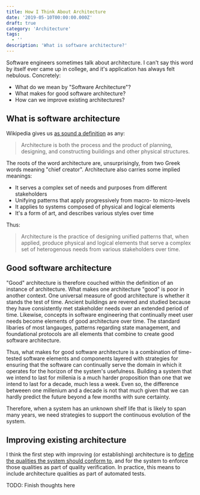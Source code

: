 ```yaml
---
title: How I Think About Architecture
date: '2019-05-10T00:00:00.000Z'
draft: true
category: 'Architecture'
tags:
  - ''
description: 'What is software architecture?'
---
```


Software engineers sometimes talk about architecture. I can't say this word by
itself ever came up in college, and it's application has always felt nebulous.
Concretely:

* What do we mean by "Software Architecture"?
* What makes for good software architecture?
* How can we improve existing architectures?

## What is software architecture

Wikipedia gives us [as sound a definition][defined] as any:

> Architecture is both the process and the product of planning, designing, and
> constructing buildings and other physical structures.

The roots of the word architecture are, unsurprisingly, from two Greek words
meaning "chief creator". Architecture also carries some implied meanings:

* It serves a complex set of needs and purposes from different stakeholders
* Unifying patterns that apply progressively from macro- to micro-levels
* It applies to systems composed of physical and logical elements
* It's a form of art, and describes various styles over time

Thus:

> Architecture is the practice of designing unified patterns that, when applied,
> produce physical and logical elements that serve a complex set of
> heterogenous needs from various stakeholders over time.

## Good software architecture

"Good" architecture is therefore couched within the definition of an instance of
architecture. What makes one architecture "good" is poor in another context. One
universal measure of good architecture is whether it stands the test of time.
Ancient buildings are revered and studied because they have consistently met
stakeholder needs over an extended period of time. Likewise, concepts in
software engineering that continually meet user needs become elements of
good architecture over time. The standard libaries of most langauges,
patterns regarding state management, and foundational protocols are
all elements that combine to create good software architecture.

Thus, what makes for good software architecture is a combination of time-tested
software elements and components layered with strategies for ensuring that the
software can continually serve the domain in which it operates for the horizon
of the system's usefulness. Building a system that we intend to last for
millenia is a much harder proposition than one that we intend to last
for a decade, much less a week. Even so, the difference betweeen one
millenium and a decade is not that much given that we can hardly
predict the future beyond a few months with sure certainty.

Therefore, when a system has an unknown shelf life that is likely to span many
years, we need strategies to support the continuous evolution of the system.

## Improving existing architecture

I think the first step with improving (or establishing) architecture is to
[define the qualities the system should conform to][ilities], and for the
system to enforce those qualities as part of quality verification. In
practice, this means to include architecture qualities as part of
automated tests.

TODO: Finish thoughts here

[defined]: https://en.wikipedia.org/wiki/Architecture#Definitions_and_etymology
[ilities]: https://en.wikipedia.org/wiki/List_of_system_quality_attributes